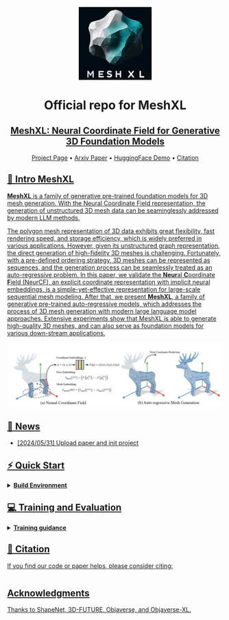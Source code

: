 <div align= "center">
    <img src="./assets/images/meshxl_logo.jpg" width="170px">
    <h1> Official repo for MeshXL</h1>

</div>

<div align="center">
    <h2> <a href="https://ch3cook-fdu.github.io/">MeshXL: Neural Coordinate Field for Generative 3D Foundation Models</a></h2>

<p align="center">
  <a href="https://ch3cook-fdu.github.io/">Project Page</a> •
  <a href="https://ch3cook-fdu.github.io/">Arxiv Paper</a> •
  <a href="">HuggingFace Demo</a> •
  <a href="#-citation">Citation
</p>

</div>

<div align="center">

<!-- <img src="https://cdn.discordapp.com/attachments/941582479117127680/1111543600879259749/20230526075532.png" width="350px"> -->

<!-- |                                                   Teaser Video                                                   |                                                    Demo Video                                                    |
| :--------------------------------------------------------------------------------------------------------------: | :--------------------------------------------------------------------------------------------------------------: |
| <video src="https://github.com/OpenMotionLab/MotionGPT/assets/120085716/a741e162-b2f4-4f65-af8e-aa19c4115a9e" /> | <video src="https://github.com/OpenMotionLab/MotionGPT/assets/120085716/ae966d17-6326-43e6-8d5b-8562cf3ffd52" /> | -->

</div>

<!-- ### [MeshXL: Neural Coordinate Field for Generative 3D Foundation Models](https://motion-gpt.github.io/) -->
<!-- ### [Project Page](https://motion-gpt.github.io/) | [Arxiv Paper](https://arxiv.org/abs/2306.14795) | [HuggingFace Demo](xxx) -->

## 🏃 Intro MeshXL

**MeshXL** is a family of generative pre-trained foundation models for 3D mesh generation. With the Neural Coordinate Field representation, the generation of unstructured 3D mesh data can be seaminglessly addressed by modern LLM methods.

The polygon mesh representation of 3D data exhibits great flexibility, fast rendering speed, and storage efficiency, which is widely preferred in various applications. However, given its unstructured graph representation, the direct generation of high-fidelity 3D meshes is challenging. Fortunately, with a pre-defined ordering strategy, 3D meshes can be represented as sequences, and the generation process can be seamlessly treated as an auto-regressive problem. In this paper, we validate the **Neur**al **C**oordinate **F**ield (NeurCF), an explicit coordinate representation with implicit neural embeddings, is a simple-yet-effective representation for large-scale sequential mesh modeling. After that, we present **MeshXL**, a family of generative pre-trained auto-regressive models, which addresses the process of 3D mesh generation with modern large language model approaches. Extensive experiments show that MeshXL is able to generate high-quality 3D meshes, and can also serve as foundation models for various down-stream applications.

<img width="1194" alt="pipeline" src="./assets/images/pipeline.png">


## 🚩 News

- [2024/05/31] Upload paper and init project

## ⚡ Quick Start

<details>
  <summary><b>Build Environment</b></summary>

</details>

## 💻 Training and Evaluation

<details>
  <summary><b>Training guidance</b></summary>

</details>


## 📖 Citation

If you find our code or paper helps, please consider citing:

```bibtex

```

## Acknowledgments

Thanks to ShapeNet, 3D-FUTURE, Objaverse, and Objaverse-XL.
